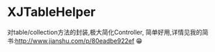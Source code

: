 # XJTableHelper
对table/collection方法的封装,极大简化Controller, 简单好用,详情见我的简书:http://www.jianshu.com/p/80eadbe922ef  😁
